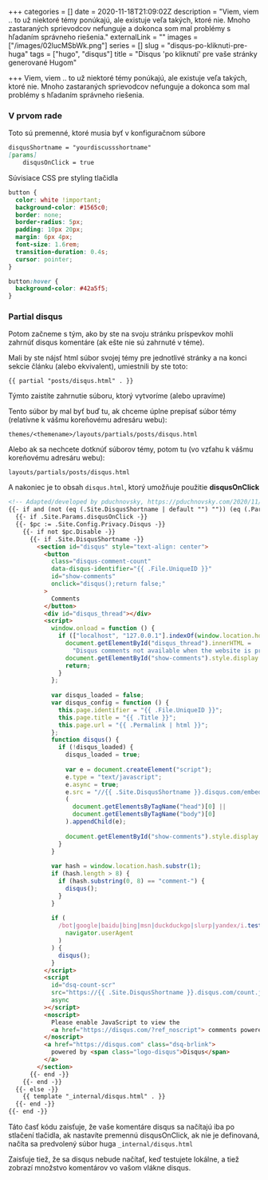 +++
categories = []
date = 2020-11-18T21:09:02Z
description = "Viem, viem .. to už niektoré témy ponúkajú, ale existuje veľa takých, ktoré nie. Mnoho zastaraných sprievodcov nefunguje a dokonca som mal problémy s hľadaním správneho riešenia."
externalLink = ""
images = ["/images/02lucMSbWk.png"]
series = []
slug = "disqus-po-kliknuti-pre-huga"
tags = ["hugo", "disqus"]
title = "Disqus 'po kliknutí' pre vaše stránky generované Hugom"

+++
Viem, viem .. to už niektoré témy ponúkajú, ale existuje veľa takých, ktoré nie. Mnoho zastaraných sprievodcov nefunguje a dokonca som mal problémy s hľadaním správneho riešenia.

### V prvom rade

Toto sú premenné, ktoré musia byť v konfiguračnom súbore

```md
disqusShortname = "yourdiscussshortname"
[params]
    disqusOnClick = true
```

Súvisiace CSS pre styling tlačidla

```css
button {
  color: white !important;
  background-color: #1565c0;
  border: none;
  border-radius: 5px;
  padding: 10px 20px;
  margin: 6px 4px;
  font-size: 1.6rem;
  transition-duration: 0.4s;
  cursor: pointer;
}

button:hover {
  background-color: #42a5f5;
}
```

### Partial disqus

Potom začneme s tým, ako by ste na svoju stránku príspevkov mohli zahrnúť disqus komentáre (ak ešte nie sú zahrnuté v téme).

Mali by ste nájsť html súbor svojej témy pre jednotlivé stránky a na konci sekcie článku (alebo ekvivalent), umiestnili by ste toto:

`{{ partial "posts/disqus.html" . }}`

Týmto zaistíte zahrnutie súboru, ktorý vytvoríme (alebo upravíme)

Tento súbor by mal byť buď tu, ak chceme úplne prepísať súbor témy (relatívne k vášmu koreňovému adresáru webu):

`themes/<themename>/layouts/partials/posts/disqus.html`

Alebo ak sa nechcete dotknúť súborov témy, potom tu (vo vzťahu k vášmu koreňovému adresáru webu):

`layouts/partials/posts/disqus.html`

A nakoniec je to obsah `disqus.html`, ktorý umožňuje použitie **disqusOnClick**

```html
<!-- Adapted/developed by pduchnovsky, https://pduchnovsky.com/2020/11/disqus-on-click-for-hugo/ -->
{{- if and (not (eq (.Site.DisqusShortname | default "") "")) (eq (.Params.disableComments | default false) false) -}}
  {{- if .Site.Params.disqusOnClick -}}
  {{- $pc := .Site.Config.Privacy.Disqus -}}
    {{- if not $pc.Disable -}}
      {{- if .Site.DisqusShortname -}}
        <section id="disqus" style="text-align: center">
          <button
            class="disqus-comment-count"
            data-disqus-identifier="{{ .File.UniqueID }}"
            id="show-comments"
            onclick="disqus();return false;"
          >
            Comments
          </button>
          <div id="disqus_thread"></div>
          <script>
            window.onload = function () {
              if (["localhost", "127.0.0.1"].indexOf(window.location.hostname) != -1) {
                document.getElementById("disqus_thread").innerHTML =
                  "Disqus comments not available when the website is previewed locally.";
                document.getElementById("show-comments").style.display = "none";
                return;
              }
            };
        
            var disqus_loaded = false;
            var disqus_config = function () {
              this.page.identifier = "{{ .File.UniqueID }}";
              this.page.title = "{{ .Title }}";
              this.page.url = "{{ .Permalink | html }}";
            };
            function disqus() {
              if (!disqus_loaded) {
                disqus_loaded = true;
        
                var e = document.createElement("script");
                e.type = "text/javascript";
                e.async = true;
                e.src = "//{{ .Site.DisqusShortname }}.disqus.com/embed.js";
                (
                  document.getElementsByTagName("head")[0] ||
                  document.getElementsByTagName("body")[0]
                ).appendChild(e);
        
                document.getElementById("show-comments").style.display = "none";
              }
            }
        
            var hash = window.location.hash.substr(1);
            if (hash.length > 8) {
              if (hash.substring(0, 8) == "comment-") {
                disqus();
              }
            }
        
            if (
              /bot|google|baidu|bing|msn|duckduckgo|slurp|yandex/i.test(
                navigator.userAgent
              )
            ) {
              disqus();
            }
          </script>
          <script
            id="dsq-count-scr"
            src="https://{{ .Site.DisqusShortname }}.disqus.com/count.js"
            async
          ></script>
          <noscript>
            Please enable JavaScript to view the
            <a href="https://disqus.com/?ref_noscript"> comments powered by Disqus. </a>
          </noscript>
          <a href="https://disqus.com" class="dsq-brlink">
            powered by <span class="logo-disqus">Disqus</span>
          </a>
        </section>      
      {{- end -}}
    {{- end -}}
  {{- else -}}
    {{ template "_internal/disqus.html" . }}
  {{- end -}}
{{- end -}}
```

Táto časť kódu zaisťuje, že vaše komentáre disqus sa načítajú iba po stlačení tlačidla, ak nastavíte premennú disqusOnClick, ak nie je definovaná, načíta sa predvolený súbor huga `_internal/disqus.html`

Zaisťuje tiež, že sa disqus nebude načítať, keď testujete lokálne, a tiež zobrazí množstvo komentárov vo vašom vlákne disqus.